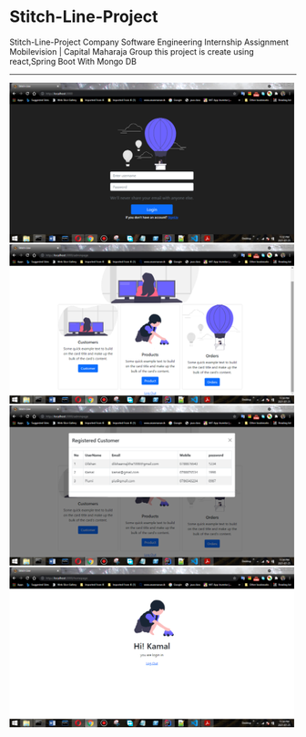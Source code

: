 # Stitch-Line-Project
Stitch-Line-Project Company Software Engineering Internship Assignment Mobilevision | Capital Maharaja Group this project is create using react,Spring Boot With Mongo DB
<hr/>
<div style={display:"flex"}>
<img src="https://github.com/DilshanRajika9835/Stitch-Line-Project/blob/master/screenShot/Screen%20Shot%20(2).png" width="500" title="WhatsApp:+94766681528">
<img src="https://github.com/DilshanRajika9835/Stitch-Line-Project/blob/master/screenShot/Screen%20Shot%20(3).png" width="500" title="WhatsApp:+94766681528">
<img src="https://github.com/DilshanRajika9835/Stitch-Line-Project/blob/master/screenShot/Screen%20Shot%20(4).png" width="500" title="WhatsApp:+94766681528">
<img src="https://github.com/DilshanRajika9835/Stitch-Line-Project/blob/master/screenShot/Screen%20Shot%20(1).png" width="500" title="WhatsApp:+94766681528">
</div>

